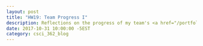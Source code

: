 ```yaml
---
layout: post
title: "HW19: Team Progress I"
description: Reflections on the progress of my team's <a href="/portfolio/csci_362_project/" target="_blank">automated test suite project project for Canvas LMS</a>
date: 2017-10-31 10:00:00 -5EST
category: csci_362_blog
---
```

